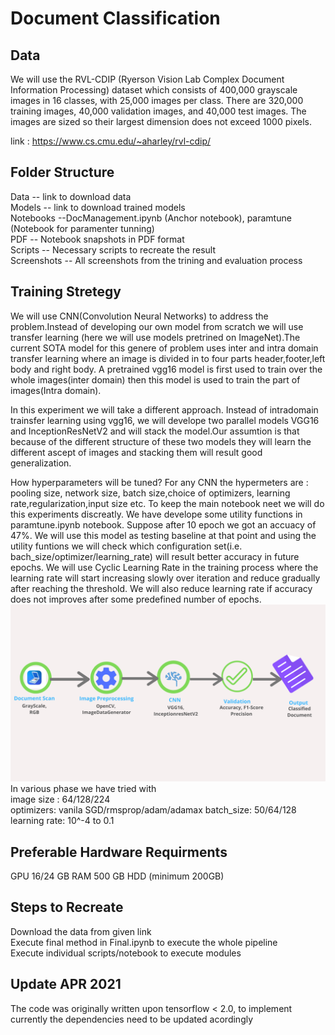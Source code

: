 # Document Classification

## Data
We will use the RVL-CDIP (Ryerson Vision Lab Complex Document Information Processing) dataset which consists of 400,000 grayscale images in 16 classes, with 25,000 images per class. There are 320,000 training images, 40,000 validation images, and 40,000 test images. The images are sized so their largest dimension does not exceed 1000 pixels.

link : https://www.cs.cmu.edu/~aharley/rvl-cdip/

## Folder Structure
Data -- link to download data                                                                                      
Models -- link to download trained models                                                                                           
Notebooks --DocManagement.ipynb (Anchor notebook), paramtune (Notebook for paramenter tunning)                                                
PDF -- Notebook snapshots in PDF format                                                                                             
Scripts -- Necessary scripts to recreate the result   
Screenshots -- All screenshots from the trining and evaluation process                                                       

## Training Stretegy
We will use CNN(Convolution Neural Networks) to address the problem.Instead of developing our own model from scratch we will use transfer learning (here we will use models pretrined on ImageNet).The current SOTA model for this genere of problem uses inter and intra domain transfer learning where an image is divided in to four parts header,footer,left body and right body. A pretrained vgg16 model is first used to train over the whole images(inter domain) then this model is used to train the part of images(Intra domain).

In this experiment we will take a different approach. Instead of intradomain trainsfer learning using vgg16, we will develope two parallel models VGG16 and InceptionResNetV2 and will stack the model.Our assumtion is that because of the different structure of these two models they will learn the different ascept of images and stacking them will result good generalization.

How hyperparameters will be tuned? For any CNN the hypermeters are : pooling size, network size, batch size,choice of optimizers, learning rate,regularization,input size etc.
To keep the main notebook neet we will do this experiments discreatly. We have develope some utility functions in paramtune.ipynb notebook. Suppose after 10 epoch we got an accuacy of 47%. We will use this model as testing baseline at that point and using the utility funtions we will check which configuration set(i.e. bach_size/optimizer/learning_rate) will result better accuracy in future epochs.
We will use Cyclic Learning Rate in the training process where the learning rate will start increasing slowly over iteration and reduce gradually after reaching the threshold. We will also reduce learning rate if accuracy does not improves after some predefined number of epochs.
<img src="workflow.png">
In various phase we have tried with                                                                               
image size : 64/128/224                                                                                                        
optimizers: vanila SGD/rmsprop/adam/adamax
batch_size: 50/64/128                                                                                                         
learning rate: 10^-4 to 0.1                                                                                                        

## Preferable Hardware Requirments
GPU
16/24 GB RAM
500 GB HDD (minimum 200GB)

## Steps to Recreate
Download the data from given link                                                                                                     
Execute final method in Final.ipynb to execute the whole pipeline                                                                                       
Execute individual scripts/notebook to execute modules

## Update APR 2021
The code was originally written upon tensorflow < 2.0, to implement currently the dependencies need to be updated acordingly  
